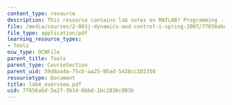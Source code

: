 ```yaml
---
content_type: resource
description: This resource contains lab notes on MATLAB? Programming - Functions.
file: /media/courses/2-003j-dynamics-and-control-i-spring-2007/77656abd5e273b1d6bbd1bc1836c803b_lab4_overview.pdf
file_type: application/pdf
learning_resource_types:
- Tools
ocw_type: OCWFile
parent_title: Tools
parent_type: CourseSection
parent_uid: 59d8aa4a-75cb-aa25-95ad-5428cc102350
resourcetype: Document
title: lab4_overview.pdf
uid: 77656abd-5e27-3b1d-6bbd-1bc1836c803b
---
```

